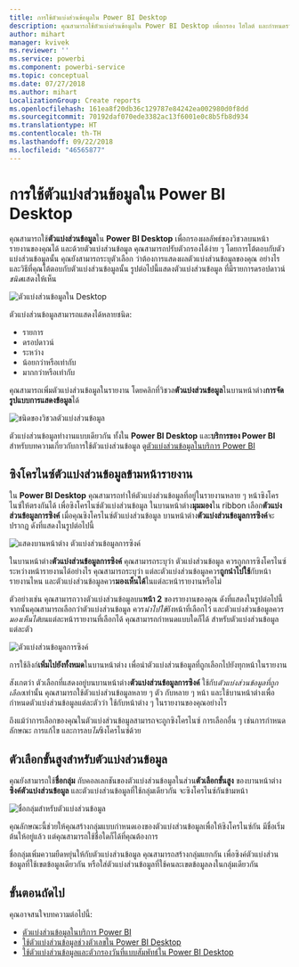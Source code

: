 ```yaml
---
title: การใช้ตัวแบ่งส่วนข้อมูลใน Power BI Desktop
description: คุณสามารถใช้ตัวแบ่งส่วนข้อมูลใน Power BI Desktop เพื่อกรอง ไฮไลต์ และกำหนดรายงานเอง
author: mihart
manager: kvivek
ms.reviewer: ''
ms.service: powerbi
ms.component: powerbi-service
ms.topic: conceptual
ms.date: 07/27/2018
ms.author: mihart
LocalizationGroup: Create reports
ms.openlocfilehash: 161ea8f20db36c129787e84242ea002980d0f8dd
ms.sourcegitcommit: 70192daf070ede3382ac13f6001e0c8b5fb8d934
ms.translationtype: HT
ms.contentlocale: th-TH
ms.lasthandoff: 09/22/2018
ms.locfileid: "46565877"
---
```

# <a name="using-slicers-power-bi-desktop"></a>การใช้ตัวแบ่งส่วนข้อมูลใน Power BI Desktop

คุณสามารถใช้**ตัวแบ่งส่วนข้อมูล**ใน **Power BI Desktop** เพื่อกรองผลลัพธ์ของวิชวลบนหน้ารายงานของคุณได้ และด้วยตัวแบ่งส่วนข้อมูล คุณสามารถปรับตัวกรองได้ง่าย ๆ โดยการโต้ตอบกับตัวแบ่งส่วนข้อมูลนั้น คุณยังสามารถระบุตัวเลือก ว่าต้องการแสดงผลตัวแบ่งส่วนข้อมูลของคุณ อย่างไร และวิธีที่คุณโต้ตอบกับตัวแบ่งส่วนข้อมูลนั้น รูปต่อไปนี้แสดงตัวแบ่งส่วนข้อมูล ที่มีรายการดรอปดาวน์*ชนิด*แสดงให้เห็น 

![ตัวแบ่งส่วนข้อมูลใน Desktop](./media/desktop-slicers/desktop-slicers_01.png)

ตัวแบ่งส่วนข้อมูลสามารถแสดงได้หลายชนิด:

* รายการ
* ดรอปดาวน์
* ระหว่าง
* น้อยกว่าหรือเท่ากับ
* มากกว่าหรือเท่ากับ

คุณสามารถเพิ่มตัวแบ่งส่วนข้อมูลในรายงาน โดยคลิกที่วิชวล**ตัวแบ่งส่วนข้อมูล**ในบานหน้าต่าง**การจัดรูปแบบการแสดงข้อมูล**ได้

![ชนิดของวิชวลตัวแบ่งส่วนข้อมูล](./media/desktop-slicers/desktop-slicers_02.png)

ตัวแบ่งส่วนข้อมูลทำงานแบบเดียวกัน ทั้งใน **Power BI Desktop** และ**บริการของ Power BI** สำหรับบทความเกี่ยวกับการใช้ตัวแบ่งส่วนข้อมูล ดู[ตัวแบ่งส่วนข้อมูลในบริการ Power BI](power-bi-visualization-slicers.md)

## <a name="synchronize-slicers-across-report-pages"></a>ซิงโครไนซ์ตัวแบ่งส่วนข้อมูลข้ามหน้ารายงาน

ใน **Power BI Desktop** คุณสามารถทำให้ตัวแบ่งส่วนข้อมูลที่อยู่ในรายงานหลาย ๆ หน้าซิงโครไนซ์ให้ตรงกันได้ เพื่อซิงโครไนซ์ตัวแบ่งส่วนข้อมูล ในบานหน้าต่าง**มุมมอง**ใน ribbon เลือก**ตัวแบ่งส่วนข้อมูลการซิงค์** เมื่อคุณซิงโครไนซ์ตัวแบ่งส่วนข้อมูล บานหน้าต่าง**ตัวแบ่งส่วนข้อมูลการซิงค์**จะปรากฏ ดังที่แสดงในรูปต่อไปนี้

![แสดงบานหน้าต่าง ตัวแบ่งส่วนข้อมูลการซิงค์](./media/desktop-slicers/desktop-slicers_03.png)

ในบานหน้าต่าง**ตัวแบ่งส่วนข้อมูลการซิงค์** คุณสามารถระบุว่า ตัวแบ่งส่วนข้อมูล ควรถูกการซิงโครไนซ์ระหว่างหน้ารายงานได้อย่างไร คุณสามารถระบุว่า แต่ละตัวแบ่งส่วนข้อมูลควร**ถูกนำไปใช้**กับหน้ารายงานไหน และตัวแบ่งส่วนข้อมูลควร**มองเห็นได้**ในแต่ละหน้ารายงานหรือไม่

ตัวอย่างเช่น คุณสามารถวางตัวแบ่งส่วนข้อมูลบน**หน้า 2** ของรายงานของคุณ ดังที่แสดงในรูปต่อไปนี้ จากนั้นคุณสามารถเลือกว่าตัวแบ่งส่วนข้อมูล ควร*นำไปใช้*ยังหน้าที่เลือกไว้ และตัวแบ่งส่วนข้อมูลควร*มองเห็นได้*บนแต่ละหน้ารายงานที่เลือกได้ คุณสามารถกำหนดแบบใดก็ได้ สำหรับตัวแบ่งส่วนข้อมูลแต่ละตัว 

![ตัวแบ่งส่วนข้อมูลการซิงค์](./media/desktop-slicers/desktop-slicers_04.png)

การใช้ลิงก์**เพิ่มไปยังทั้งหมด**ในบานหน้าต่าง เพื่อนำตัวแบ่งส่วนข้อมูลที่ถูกเลือกไปยังทุกหน้าในรายงาน


สังเกตว่า ตัวเลือกที่แสดงอยู่บนบานหน้าต่าง**ตัวแบ่งส่วนข้อมูลการซิงค์** ใช้กับ*ตัวแบ่งส่วนข้อมูลที่ถูกเลือก*เท่านั้น คุณสามารถใช้ตัวแบ่งส่วนข้อมูลหลาย ๆ ตัว กับหลาย ๆ หน้า และใช้บานหน้าต่างเพื่อกำหนดตัวแบ่งส่วนข้อมูลแต่ละตัวว่า ใช้กับหน้าต่าง ๆ ในรายงานของคุณอย่างไร 

ถึงแม้ว่าการเลือกของคุณในตัวแบ่งส่วนข้อมูลสามารถจะถูกซิงโครไนซ์ การเลือกอื่น ๆ เช่นการกำหนดลักษณะ การแก้ไข และการลบ*ไม่*ซิงโครไนซ์ด้วย 

## <a name="advanced-options-for-slicers"></a>ตัวเลือกขั้นสูงสำหรับตัวแบ่งส่วนข้อมูล

คุณยังสามารถใช้**ชื่อกลุ่ม** กับคอลเลกชันของตัวแบ่งส่วนข้อมูลในส่วน**ตัวเลือกขั้นสูง** ของบานหน้าต่าง**ซิงค์ตัวแบ่งส่วนข้อมูล** และตัวแบ่งส่วนข้อมูลที่ใช้กลุ่มเดียวกัน จะซิงโครไนซ์กันข้ามหน้า 

![ชื่อกลุ่มสำหรับตัวแบ่งส่วนข้อมูล](./media/desktop-slicers/desktop-slicers_05.png)

คุณลักษณะนี้ช่วยให้คุณสร้างกลุ่มแบบกำหนดเองของตัวแบ่งส่วนข้อมูลเพื่อให้ซิงโครไนซ์กัน มีชื่อเริ่มต้นให้อยู่แล้ว แต่คุณสามารถใช้ชื่อใดก็ได้ที่คุณต้องการ 

ชื่อกลุ่มเพิ่มความยืดหยุ่นให้กับตัวแบ่งส่วนข้อมูล คุณสามารถสร้างกลุ่มแยกกัน เพื่อซิงค์ตัวแบ่งส่วนข้อมูลที่ใช้เขตข้อมูลเดียวกัน หรือใส่ตัวแบ่งส่วนข้อมูลที่ใช้คนละเขตข้อมูลลงในกลุ่มเดียวกัน 


## <a name="next-steps"></a>ขั้นตอนถัดไป

คุณอาจสนใจบทความต่อไปนี้:

* [ตัวแบ่งส่วนข้อมูลในบริการ Power BI](power-bi-visualization-slicers.md)
* [ใช้ตัวแบ่งส่วนข้อมูลช่วงตัวเลขใน Power BI Desktop](../desktop-slicer-numeric-range.md)
* [ใช้ตัวแบ่งส่วนข้อมูลและตัวกรองวันที่แบบสัมพัทธ์ใน Power BI Desktop](desktop-slicer-filter-date-range.md)

